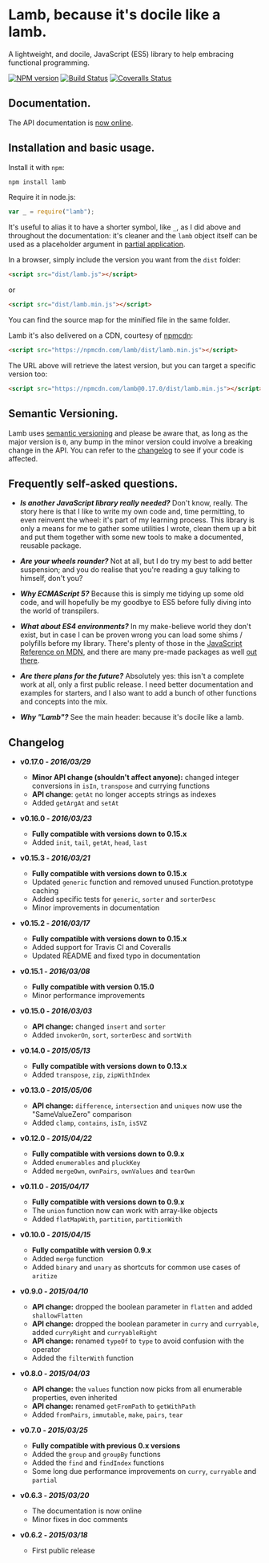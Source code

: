 # Lamb, because it's docile like a lamb.

A lightweight, and docile, JavaScript (ES5) library to help embracing functional programming.

[![NPM version](https://img.shields.io/npm/v/lamb.svg)](https://www.npmjs.com/package/lamb) [![Build Status](https://img.shields.io/travis/ascartabelli/lamb/master.svg)](https://travis-ci.org/ascartabelli/lamb) [![Coveralls Status](https://img.shields.io/coveralls/ascartabelli/lamb/master.svg)](https://coveralls.io/github/ascartabelli/lamb)

## Documentation.

The API documentation is [now online](https://ascartabelli.github.io/lamb/).

## Installation and basic usage.

Install it with `npm`:

```bash
npm install lamb
```

Require it in node.js:

```javascript
var _ = require("lamb");
```

It's useful to alias it to have a shorter symbol, like ```_```, as I did above and throughout the documentation: it's cleaner and the
```lamb``` object itself can be used as a placeholder argument in [partial application](https://ascartabelli.github.io/lamb/module-lamb.html#.partial).

In a browser, simply include the version you want from the `dist` folder:

```html
<script src="dist/lamb.js"></script>
```

or

```html
<script src="dist/lamb.min.js"></script>
```

You can find the source map for the minified file in the same folder.

Lamb it's also delivered on a CDN, courtesy of [npmcdn](https://npmcdn.com/):

```html
<script src="https://npmcdn.com/lamb/dist/lamb.min.js"></script>
```

The URL above will retrieve the latest version, but you can target a specific version too:

```html
<script src="https://npmcdn.com/lamb@0.17.0/dist/lamb.min.js"></script>
```

## Semantic Versioning.

Lamb uses [semantic versioning](http://semver.org/) and please be aware that, as long as the major version is `0`, any
bump in the minor version could involve a breaking change in the API.
You can refer to the [changelog](#changelog) to see if your code is affected.

## Frequently self-asked questions.

- ***Is another JavaScript library really needed?***
  Don't know, really.
  The story here is that I like to write my own code and, time permitting, to even reinvent the wheel: it's part of my learning process.
  This library is only a means for me to gather some utilities I wrote, clean them up a bit and put them together with some new tools to make
  a documented, reusable package.

- ***Are your wheels rounder?***
  Not at all, but I do try my best to add better suspension; and you do realise that you're reading a guy talking to himself, don't you?

- ***Why ECMAScript 5?***
  Because this is simply me tidying up some old code, and will hopefully be my goodbye to ES5 before fully diving into the world of transpilers.

- ***What about ES4 environments?***
  In my make-believe world they don't exist, but in case I can be proven wrong you can load some shims / polyfills before my
  library. There's plenty of those in the [JavaScript Reference on MDN](https://developer.mozilla.org/en-US/docs/Web/JavaScript/Reference/),
  and there are many pre-made packages as well [out there](https://github.com/es-shims/es5-shim/).

- ***Are there plans for the future?***
  Absolutely yes: this isn't a complete work at all, only a first public release.
  I need better documentation and examples for starters, and I also want to add a bunch of other functions and concepts into the mix.

- ***Why "Lamb"?***
  See the main header: because it's docile like a lamb.

## <a name="changelog"></a> Changelog

- **v0.17.0 - *2016/03/29***
  - **Minor API change (shouldn't affect anyone):** changed integer conversions in `isIn`, `transpose` and currying functions
  - **API change**: `getAt` no longer accepts strings as indexes
  - Added `getArgAt` and  `setAt`

- **v0.16.0 - *2016/03/23***
  - **Fully compatible with versions down to 0.15.x**
  - Added `init`, `tail`, `getAt`, `head`, `last`

- **v0.15.3 - *2016/03/21***
  - **Fully compatible with versions down to 0.15.x**
  - Updated `generic` function and removed unused Function.prototype caching
  - Added specific tests for `generic`, `sorter` and `sorterDesc`
  - Minor improvements in documentation

- **v0.15.2 - *2016/03/17***
  - **Fully compatible with versions down to 0.15.x**
  - Added support for Travis CI and Coveralls
  - Updated README and fixed typo in documentation

- **v0.15.1 - *2016/03/08***
  - **Fully compatible with version 0.15.0**
  - Minor performance improvements

- **v0.15.0 - *2016/03/03***
  - **API change:** changed `insert` and `sorter`
  - Added `invokerOn`, `sort`, `sorterDesc` and `sortWith`

- **v0.14.0 - *2015/05/13***
  - **Fully compatible with versions down to 0.13.x**
  - Added `transpose`, `zip`, `zipWithIndex`

- **v0.13.0 - *2015/05/06***
  - **API change:** `difference`, `intersection` and `uniques` now use the "SameValueZero" comparison
  - Added `clamp`, `contains`, `isIn`, `isSVZ`

- **v0.12.0 - *2015/04/22***
  - **Fully compatible with versions down to 0.9.x**
  - Added `enumerables` and `pluckKey`
  - Added `mergeOwn`, `ownPairs`, `ownValues` and `tearOwn`

- **v0.11.0 - *2015/04/17***
  - **Fully compatible with versions down to 0.9.x**
  - The `union` function now can work with array-like objects
  - Added `flatMapWith`, `partition`, `partitionWith`

- **v0.10.0 - *2015/04/15***
  - **Fully compatible with version 0.9.x**
  - Added `merge` function
  - Added `binary` and `unary` as shortcuts for common use cases of `aritize`

- **v0.9.0 - *2015/04/10***
  - **API change:** dropped the boolean parameter in `flatten` and added `shallowFlatten`
  - **API change:** dropped the boolean parameter in `curry` and `curryable`, added `curryRight` and `curryableRight`
  - **API change:** renamed `typeOf` to `type` to avoid confusion with the operator
  - Added the `filterWith` function

- **v0.8.0 - *2015/04/03***
  - **API change:** the `values` function now picks from all enumerable properties, even inherited
  - **API change:** renamed `getFromPath` to `getWithPath`
  - Added `fromPairs`, `immutable`, `make`, `pairs`, `tear`

- **v0.7.0 - *2015/03/25***
  - **Fully compatible with previous 0.x versions**
  - Added the `group` and `groupBy` functions
  - Added the `find` and `findIndex` functions
  - Some long due performance improvements on `curry`, `curryable` and `partial`

- **v0.6.3 - *2015/03/20***
  - The documentation is now online
  - Minor fixes in doc comments

- **v0.6.2 - *2015/03/18***
  - First public release
